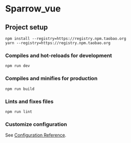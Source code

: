 # Sparrow_vue

## Project setup
```
npm install --registry=https://registry.npm.taobao.org
yarn --registry=https://registry.npm.taobao.org
```

### Compiles and hot-reloads for development
```
npm run dev
```

### Compiles and minifies for production
```
npm run build
```

### Lints and fixes files
```
npm run lint
```

### Customize configuration
See [Configuration Reference](https://cli.vuejs.org/config/).
